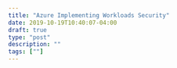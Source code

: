 ```yaml
---
title: "Azure Implementing Workloads Security"
date: 2019-10-19T10:40:07-04:00
draft: true
type: "post"
description: ""
tags: [""]
---
```

